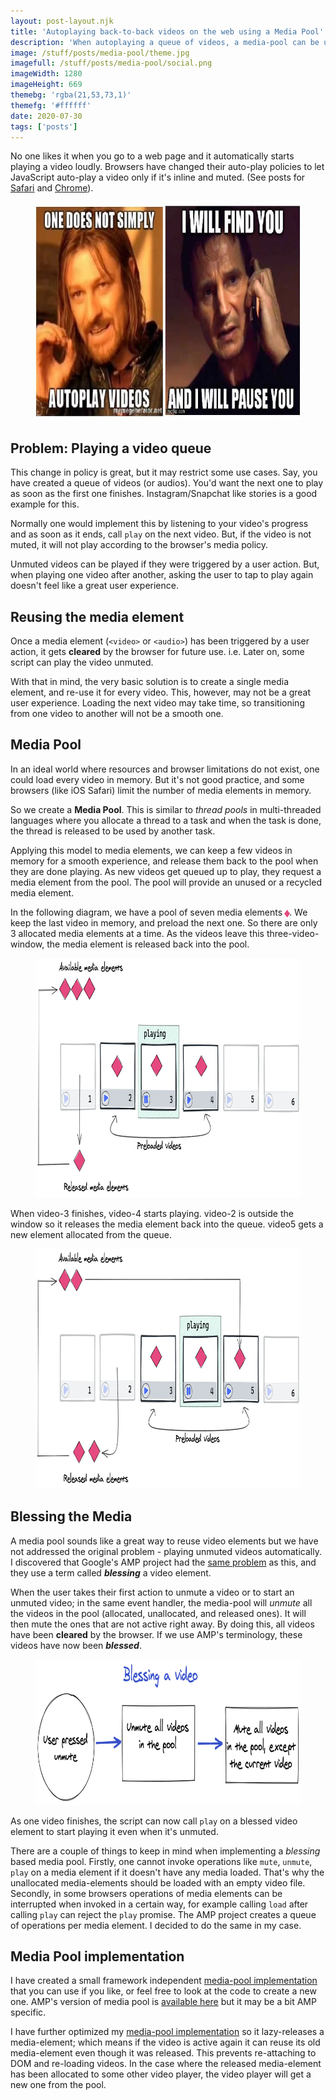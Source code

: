 ```yaml
---
layout: post-layout.njk
title: 'Autoplaying back-to-back videos on the web using a Media Pool'
description: 'When autoplaying a queue of videos, a media-pool can be used to overcome browser restrictions'
image: /stuff/posts/media-pool/theme.jpg
imagefull: /stuff/posts/media-pool/social.png
imageWidth: 1280
imageHeight: 669
themebg: 'rgba(21,53,73,1)'
themefg: '#ffffff'
date: 2020-07-30
tags: ['posts']
---
```


<style>
#articleBody img {
  display: block;
  box-sizing: border-box;
  max-width: 100%;
  height: auto;
}
#articleBody figure img {
  margin: 16px auto;
}
</style>

No one likes it when you go to a web page and it automatically starts playing a video loudly. Browsers have changed their auto-play policies to let JavaScript auto-play a video only if it's inline and muted. (See posts for [Safari](https://webkit.org/blog/6784/new-video-policies-for-ios/) and [Chrome](https://developers.google.com/web/updates/2017/09/autoplay-policy-changes)).

<figure>
  <img alt="Meme saying: One does not simply autoplay videos, and I will find you and I will pause you" loading="lazy" width="700" height="349" src="/stuff/posts/media-pool/meme.jpg">
</figure>

## Problem: Playing a video queue

This change in policy is great, but it may restrict some use cases. Say, you have created a queue of videos (or audios). You'd want the next one to play as soon as the first one finishes. Instagram/Snapchat like stories is a good example for this. 

Normally one would implement this by listening to your video's progress and as soon as it ends, call `play` on the next video. But, if the video is not muted, it will not play according to the browser's media policy. 

Unmuted videos can be played if they were triggered by a user action. But, when playing one video after another, asking the user to tap to play again doesn't feel like a great user experience.

## Reusing the media element

Once a media element (`<video>` or `<audio>`) has been triggered by a user action, it gets **cleared** by the browser for future use. i.e. Later on, some script can play the video unmuted.

With that in mind, the very basic solution is to create a single media element, and re-use it for every video. This, however, may not be a great user experience. Loading the next video may take time, so transitioning from one video to another will not be a smooth one. 

## Media Pool

In an ideal world where resources and browser limitations do not exist, one could load every video in memory. But it's not good practice, and some browsers (like iOS Safari) limit the number of media elements in memory. 

So we create a **Media Pool**. This is similar to *thread pools* in multi-threaded languages where you allocate a thread to a task and when the task is done, the thread is released to be used by another task. 

Applying this model to media elements, we can keep a few videos in memory for a smooth experience, and release them back to the pool when they are done playing. As new videos get queued up to play, they request a media element from the pool. The pool will provide an unused or a recycled media element. 

In the following diagram, we have a pool of seven media elements <span style="color: #e64980;transform: scale(1.5);display: inline-block;">♦</span>. We keep the last video in memory, and preload the next one. So there are only 3 allocated media elements at a time. As the videos leave this three-video-window, the media element is released back into the pool.

<figure>
  <img alt="Diagram showing 3 allocated media elements in a media pool" loading="lazy" width="800" height="383" src="/stuff/posts/media-pool/pool1.png">
</figure>

When video-3 finishes, video-4 starts playing. video-2 is outside the window so it releases the media element back into the queue. video5 gets a new element allocated from the queue.

<figure>
  <img alt="Diagram showing 3 allocated media elements in a media pool" loading="lazy" width="800" height="384" src="/stuff/posts/media-pool/pool2.png">
</figure>


## Blessing the Media

A media pool sounds like a great way to reuse video elements but we have not addressed the original problem - playing unmuted videos automatically. I discovered that Google's AMP project had the [same problem](https://github.com/ampproject/amphtml/blob/master/extensions/amp-story/1.0/media-pool.md) as this, and they use a term called _**blessing**_ a video element. 

When the user takes their first action to unmute a video or to start an unmuted video; in the same event handler, the media-pool will *unmute* all the videos in the pool (allocated, unallocated, and released ones). It will then mute the ones that are not active right away. By doing this, all videos have been **cleared** by the browser. If we use AMP's terminology, these videos have now been _**blessed**_.

<figure>
  <img alt="How to bless a video" loading="lazy" width="800" height="233" src="/stuff/posts/media-pool/pool3.png">
</figure>

As one video finishes, the script can now call `play` on a blessed video element to start playing it even when it's unmuted. 

There are a couple of things to keep in mind when implementing a *blessing* based media pool. Firstly, one cannot invoke operations like `mute`, `unmute`, `play` on a media element if it doesn't have any media loaded. That's why the unallocated media-elements should be loaded with an empty video file. Secondly, in some browsers operations of media elements can be interrupted when invoked in a certain way, for example calling `load` after calling `play` can reject the `play` promise. The AMP project creates a queue of operations per media element. I decided to do the same in my case. 

## Media Pool implementation

I have created a small framework independent [media-pool implementation](https://github.com/pshihn/media-pool) that you can use if you like, or feel free to look at the code to create a new one. AMP's version of media pool is [available here](https://github.com/ampproject/amphtml/blob/master/extensions/amp-story/1.0/media-pool.js) but it may be a bit AMP specific. 

I have further optimized my [media-pool implementation](https://github.com/pshihn/media-pool) so it lazy-releases a media-element; which means if the video is active again it can reuse its old media-element even though it was released. This prevents re-attaching to DOM and re-loading videos. In the case where the released media-element has been allocated to some other video player, the video player will get a new one from the pool. 